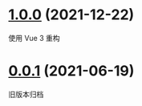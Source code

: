 # [1.0.0](https://github.com/hgraceb/flop-player/compare/v0.0.1...v1.0.0) (2021-12-22)

使用 Vue 3 重构

# [0.0.1](https://github.com/hgraceb/flop-player/compare/de223069ffee6e42984ac44414a75fad0ff0f55a...v0.0.1) (2021-06-19)

旧版本归档

